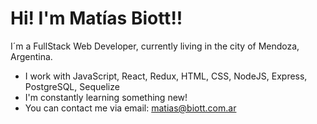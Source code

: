 # Hi! I'm Matías Biott!!

I´m a FullStack Web Developer, currently living in the city of Mendoza, Argentina.

- I work with JavaScript, React, Redux, HTML, CSS, NodeJS, Express, PostgreSQL, Sequelize
- I'm constantly learning something new!
- You can contact me via email: matias@biott.com.ar
